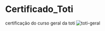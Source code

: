 # Certificado_Toti
certificação do curso geral da toti
![toti-geral](https://user-images.githubusercontent.com/103071619/211697810-4a29848d-13d0-4a37-9d6e-4016e0aee457.png)
